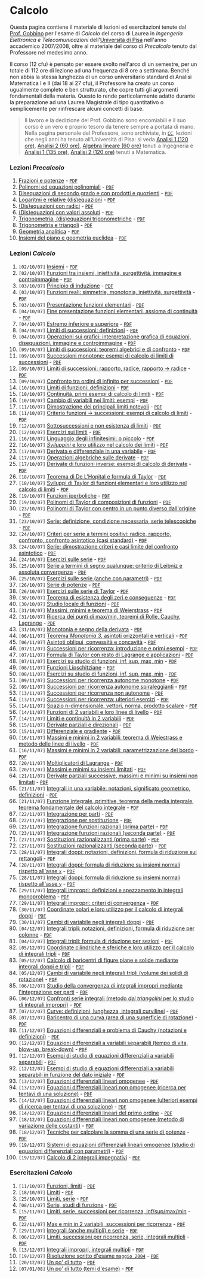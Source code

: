 # Calcolo

Questa pagina contiene il materiale di lezioni ed esercitazioni tenute dal [Prof. Gobbino](http://pagine.dm.unipi.it/gobbino/Home_Page/ArchivioDidattico.html) per l'esame di *Calcolo* del corso di Laurea in *Ingengeria Elettronica e Telecomunicazioni* dell'[Università di Pisa](https://www.unipi.it) nell'anno accademico 2007/2008, oltre al materiale del corso di *Precalcolo* tenuto dal Professore nel medesimo anno.

Il corso (12 cfu) è pensato per essere svolto nell'arco di un semestre, per un totale di 112 ore di lezione ad una frequenza di 8 ore a settimana. Benché non abbia la stessa lunghezza di un corso universitario standard di Analisi Matematica I e II (dai 18 ai 27 cfu), il Professore ha creato un corso ugualmente completo e ben strutturato, che copre tutti gli argomenti fondamentali della materia. Questo lo rende particolarmente adatto durante la preparazione ad una Laurea Magistrale di tipo quantitativo o semplicemente per rinfrescare alcuni concetti di base.

> Il lavoro e la dedizione del Prof. Gobbino sono encomiabili e il suo corso è un vero e proprio tesoro da tenere sempre a portata di mano. Nella pagina personale del Professore, sono archiviate, in [`CC`](https://creativecommons.org/licenses/by-nc-sa/4.0/), lezioni che negli anni ha tenuto all'Università di Pisa: si veda [Analisi 1 (120 ore)](http://pagine.dm.unipi.it/gobbino/Home_Page/AD_AM13.html), [Analisi 2 (60 ore)](http://pagine.dm.unipi.it/gobbino/Home_Page/AD_AM2_14.html), [Algebra lineare (60 ore)](http://pagine.dm.unipi.it/gobbino/Home_Page/AD_AL_14.html) tenuti a Ingegneria e [Analisi 1 (135 ore)](http://pagine.dm.unipi.it/gobbino/Home_Page/AD_AM1_17.html), [Analisi 2 (120 ore)](http://pagine.dm.unipi.it/gobbino/Home_Page/AD_AM2_18.html) tenuti a Matematica.




### Lezioni *Precalcolo*

1.  [Frazioni e potenze]() - [`PDF`]()
2.  [Polinomi ed equazioni polinomiali]() - [`PDF`]()
3.  [Disequazioni di secondo grado e con prodotti e quozienti]() - [`PDF`]()
4.  [Logaritmi e relative (dis)equazioni]() - [`PDF`]()
5.  [(Dis)equazioni con radici]() - [`PDF`]()
6.  [(Dis)equazioni con valori assoluti]() - [`PDF`]()
7.  [Trigonometria, (dis)equazioni trigonometriche]() - [`PDF`]()
8.  [Trigonometria e triangoli]() - [`PDF`]()
9.  [Geometria analitica]() - [`PDF`]()
10. [Insiemi del piano e geometria euclidea]() - [`PDF`]()




### Lezioni *Calcolo*

1. 	 `[02/10/07]` [Insiemi]() - [`PDF`]()
2. 	 `[02/10/07]` [Funzioni tra insiemi, iniettività, surgettività, immagine e controimmagine]() - [`PDF`]()
3. 	 `[03/10/07]` [Principio di induzione]() - [`PDF`]()
4. 	 `[03/10/07]` [Funzioni reali: simmetrie, monotonia, iniettività, surgettività]() - [`PDF`]()
5. 	 `[03/10/07]` [Presentazione funzioni elementari]() - [`PDF`]()
6. 	 `[04/10/07]` [Fine presentazione funzioni elementari, assioma di continuità]() - [`PDF`]()
7. 	 `[04/10/07]` [Estremo inferiore e superiore]() - [`PDF`]()
8. 	 `[04/10/07]` [Limiti di successioni: definizioni]() - [`PDF`]()
9. 	 `[04/10/07]` [Operazioni sui grafici: interpretazione grafica di equazioni, disequazioni, immagine e controimmagine]() - [`PDF`]()
10.  `[09/10/07]` [Limiti di successioni: teoremi algebrici e di confronto]() - [`PDF`]()
11.  `[09/10/07]` [Successioni monotone: esempi di calcolo di limiti di successioni]() - [`PDF`]()
12.  `[09/10/07]` [Limiti di successioni: rapporto, radice, rapporto → radice]() - [`PDF`]()
13.  `[09/10/07]` [Confronto tra ordini di infinito per successioni]() - [`PDF`]()
14.  `[10/10/07]` [Limiti di funzioni: definizioni]() - [`PDF`]()
15.  `[10/10/07]` [Continuità, primi esempi di calcolo di limiti]() - [`PDF`]()
16.  `[10/10/07]` [Cambio di variabili nei limiti: esempi]() - [`PDF`]()
17.  `[11/10/07]` [Dimostrazione dei principali limiti notevoli]() - [`PDF`]()
18.  `[11/10/07]` [Criterio funzioni → successioni: esempi di calcolo di limiti]() - [`PDF`]()
19.  `[12/10/07]` [Sottosuccessioni e non esistenza di limiti]() - [`PDF`]()
20.  `[12/10/07]` [Esercizi sui limiti]() - [`PDF`]()
21.  `[16/10/07]` [Linguaggio degli infinitesimi: o piccolo]() - [`PDF`]()
22.  `[16/10/07]` [*Sviluppini* e loro utilizzo nel calcolo dei limiti]() - [`PDF`]()
23.  `[17/10/07]` [Derivata e differenziale in una variabile]() - [`PDF`]()
24.  `[17/10/07]` [Operazioni algebriche sulle derivate]() - [`PDF`]()
25.  `[17/10/07]` [Derivate di funzioni inverse: esempi di calcolo di derivate]() - [`PDF`]()
26.  `[18/10/07]` [Teorema di De L'Hopital e formula di Taylor]() - [`PDF`]()
27.  `[18/10/07]` [Sviluppi di Taylor di funzioni elementari e loro utilizzo nel calcolo di limiti]() - [`PDF`]()
28.  `[19/10/07]` [Funzioni iperboliche]() - [`PDF`]()
29.  `[19/10/07]` [Polinomi di Taylor di composizioni di funzioni]() - [`PDF`]()
30.  `[23/10/07]` [Polinomi di Taylor con centro in un punto diverso dall'origine]() - [`PDF`]()
31.  `[23/10/07]` [Serie: definizione, condizione necessaria, serie telescopiche]() - [`PDF`]()
32.  `[24/10/07]` [Criteri per serie a termini positivi: radice, rapporto, confronto, confronto asintotico (casi standard)]() - [`PDF`]()
33.  `[24/10/07]` [Serie: dimostrazione criteri e casi limite del confronto asintotico]() - [`PDF`]()
34.  `[24/10/07]` [Esercizi sulle serie]() - [`PDF`]()
35.  `[25/10/07]` [Serie a termini di segno qualunque: criterio di Leibniz e assoluta convergenza]() - [`PDF`]()
36.  `[25/10/07]` [Esercizi sulle serie (anche con parametri)]() - [`PDF`]()
37.  `[26/10/07]` [Serie di potenze]() - [`PDF`]()
38.  `[26/10/07]` [Esercizi sulle serie di Taylor]() - [`PDF`]()
39.  `[30/10/07]` [Teorema di esistenza degli zeri e conseguenze]() - [`PDF`]()
40.  `[30/10/07]` [Studio locale di funzioni]() - [`PDF`]()
41.  `[31/10/07]` [Massimi, minimi e teorema di Weierstrass]() - [`PDF`]()
42.  `[31/10/07]` [Ricerca dei punti di max/min, teoremi di Rolle, Cauchy, Lagrange]() - [`PDF`]()
43.  `[31/10/07]` [Monotonia e segno della derivata]() - [`PDF`]()
44.  `[06/11/07]` [Teorema *Monotonia 3*, asintoti orizzontali e verticali]() - [`PDF`]()
45.  `[06/11/07]` [Asintoti obliqui, convessità e concavità]() - [`PDF`]()
46.  `[07/11/07]` [Successioni per ricorrenza: introduzione e primi esempi]() - [`PDF`]()
47.  `[07/11/07]` [Formula di Taylor con resto di Lagrange e applicazioni]() - [`PDF`]()
48.  `[07/11/07]` [Esercizi su studio di funzioni, inf, sup, max, min]() - [`PDF`]()
49.  `[08/11/07]` [Funzioni Lipschitziane]() - [`PDF`]()
50.  `[08/11/07]` [Esercizi su studio di funzioni, inf, sup, max, min]() - [`PDF`]()
51.  `[09/11/07]` [Successioni per ricorrenza autonome monotone]() - [`PDF`]()
52.  `[09/11/07]` [Successioni per ricorrenza autonome spiraleggianti]() - [`PDF`]()
53.  `[13/11/07]` [Successioni per ricorrenza non autonome]() - [`PDF`]()
54.  `[13/11/07]` [Successioni per ricorrenza: ulteriori esercizi]() - [`PDF`]()
55.  `[14/11/07]` [Spazio n-dimensionale, vettori, norma, prodotto scalare]() - [`PDF`]()
56.  `[14/11/07]` [Funzioni di 2 variabili e loro linee di livello]() - [`PDF`]()
57.  `[14/11/07]` [Limiti e continuità in 2 variabili]() - [`PDF`]()
58.  `[15/11/07]` [Derivate parziali e direzionali]() - [`PDF`]()
59.  `[15/11/07]` [Differenziale e gradiente]() - [`PDF`]()
60.  `[16/11/07]` [Massimi e minimi in 2 variabili: teorema di Weiestrass e metodo delle linee di livello]() - [`PDF`]()
61.  `[16/11/07]` [Massimi e minimi in 2 variabili: parametrizzazione del bordo]() - [`PDF`]()
62.  `[20/11/07]` [Moltiplicatori di Lagrange]() - [`PDF`]()
63.  `[20/11/07]` [Massimi e minimi su insiemi limitati]() - [`PDF`]()
64.  `[21/11/07]` [Derivate parziali successive, massimi e minimi su insiemi non limitati]() - [`PDF`]()
65.  `[21/11/07]` [Integrali in una variabile: notazioni, significato geometrico, definizioni]() - [`PDF`]()
66.  `[21/11/07]` [Funzione integrale, primitive, teorema della media integrale, teorema fondamentale del calcolo integrale]() - [`PDF`]()
67.  `[22/11/07]` [Integrazione per parti]() - [`PDF`]()
68.  `[22/11/07]` [Integrazione per sostituzione]() - [`PDF`]()
69.  `[23/11/07]` [Integrazione funzioni razionali (prima parte)]() - [`PDF`]()
70.  `[23/11/07]` [Integrazione funzioni razionali (seconda parte)]() - [`PDF`]()
71.  `[27/11/07]` [Sostituzioni razionalizzanti (prima parte)]() - [`PDF`]()
72.  `[27/11/07]` [Sostituzioni razionalizzanti (seconda parte)]() - [`PDF`]()
73.  `[28/11/07]` [Integrali doppi: notazioni, definizioni, formula di riduzione sui rettangoli]() - [`PDF`]()
74.  `[28/11/07]` [Integrali doppi: formula di riduzione su insiemi normali rispetto all'asse `x`]() - [`PDF`]()
75.  `[28/11/07]` [Integrali doppi: formula di riduzione su insiemi normali rispetto all'asse `y`]() - [`PDF`]()
76.  `[29/11/07]` [Integrali impropri: definizioni e spezzamento in integrali monoproblema]() - [`PDF`]()
77.  `[29/11/07]` [Integrali impropri: criteri di convergenza]() - [`PDF`]()
78.  `[30/11/07]` [Coordinate polari e loro utilizzo per il calcolo di integrali doppi]() - [`PDF`]()
79.  `[30/11/07]` [Cambi di variabile negli integrali doppi]() - [`PDF`]()
80.  `[04/12/07]` [Integrali tripli: notazioni, definizioni, formula di riduzione per colonne]() - [`PDF`]()
81.  `[04/12/07]` [Integrali tripli: formula di riduzione per sezioni]() - [`PDF`]()
82.  `[05/12/07]` [Coordinate cilindriche e sferiche e loro utilizzo per il calcolo di integrali tripli]() - [`PDF`]()
83.  `[05/12/07]` [Calcolo di baricentri di figure piane e solide mediante integrali doppi e tripli]() - [`PDF`]()
84.  `[05/12/07]` [Cambi di variabile negli integrali tripli (volume dei solidi di rotazione)]() - [`PDF`]()
85.  `[06/12/07]` [Studio della convergenza di integrali impropri mediante l'integrazione per parti]() - [`PDF`]()
86.  `[06/12/07]` [Confronti serie integrali (metodo *dei triangolini* per lo studio di integrali impropri)]() - [`PDF`]()
87.  `[07/12/07]` [Curve: definizioni, lunghezza, integrali curvilinei]() - [`PDF`]()
88.  `[07/12/07]` [Baricentro di una curva (area di una superficie di rotazione)]() - [`PDF`]()
89.  `[11/12/07]` [Equazioni differenziali e problema di Cauchy (notazioni e definizioni)]() - [`PDF`]()
90.  `[12/12/07]` [Equazioni differenziali a variabili separabili (tempo di vita, blow-up, break-down)]() - [`PDF`]()
91.  `[12/12/07]` [Esempi di studio di equazioni differenziali a variabili separabili]() - [`PDF`]()
92.  `[12/12/07]` [Esempi di studio di equazioni differenziali a variabili separabili in funzione del dato iniziale]() - [`PDF`]()
93.  `[13/12/07]` [Equazioni differenziali lineari omogenee]() - [`PDF`]()
94.  `[13/12/07]` [Equazioni differenziali lineari non omogenee (ricerca per tentavi di una soluzione)]() - [`PDF`]()
95.  `[14/12/07]` [Equazioni differenziali lineari non omogenee (ulteriori esempi di ricerca per tentavi di una soluzione)]() - [`PDF`]()
96.  `[14/12/07]` [Equazioni differenziali lineari del primo ordine]() - [`PDF`]()
97.  `[18/12/07]` [Equazioni differenziali lineari non omogenee (metodo di variazione delle costanti)]() - [`PDF`]()
98.  `[18/12/07]` [Tecniche per calcolare la somma di una serie di potenze]() - [`PDF`]()
99.  `[19/12/07]` [Sistemi di equazioni differenziali lineari omogenee (studio di equazioni differenziali con parametri)]() - [`PDF`]()
100. `[19/12/07]` [Calcolo di 2 integrali impegnativi]() - [`PDF`]()




### Esercitazioni *Calcolo*

1.  `[11/10/07]` [Funzioni, limiti]() - [`PDF`]()
2.  `[18/10/07]` [Limiti]() - [`PDF`]()
3.  `[25/10/07]` [Limiti, serie]() - [`PDF`]()
4.  `[08/11/07]` [Serie, studi di funzione]() - [`PDF`]()
5.  `[15/11/07]` [Limiti, serie, successioni per ricorrenza, inf/sup/max/min]() - [`PDF`]()
6.  `[22/11/07]` [Max e min in 2 variabili, successioni per ricorrenza]() - [`PDF`]()
7.  `[29/11/07]` [Integrali (anche multipli) e serie]() - [`PDF`]()
8.  `[06/12/07]` [Limiti, successioni per ricorrenza, serie, integrali multipli]() - [`PDF`]()
9.  `[13/12/07]` [Integrali impropri, integrali multipli]() - [`PDF`]()
10. `[19/12/07]` [Risoluzione scritto d'esame `maggio 2004`]() - [`PDF`]()
11. `[20/12/07]` [Un po' di tutto]() - [`PDF`]()
12. `[07/01/08]` [Un po' di tutto (temi d'esame)]() - [`PDF`]()
